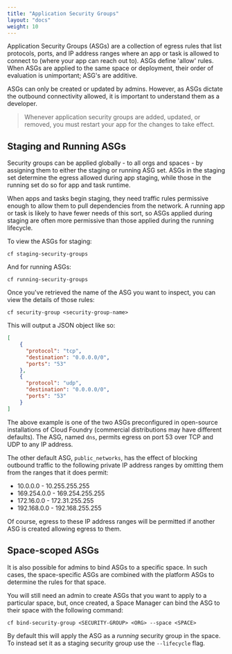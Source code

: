 ```yaml
---
title: "Application Security Groups"
layout: "docs"
weight: 10
---
```


Application Security Groups (ASGs) are a collection of egress rules that list protocols, ports, and IP address ranges where an app or task is allowed to connect to (where your app can reach out to). ASGs define 'allow' rules. When ASGs are applied to the same space or deployment, their order of evaluation is unimportant; ASG's are additive.

ASGs can only be created or updated by admins. However, as ASGs dictate the outbound connectivity allowed, it is important to understand them as a developer.

> Whenever application security groups are added, updated, or removed, you must restart your app for the changes to take effect.

## Staging and Running ASGs

Security groups can be applied globally - to all orgs and spaces - by assigning them to either the staging or running ASG set. ASGs in the staging set determine the egress allowed during app staging, while those in the running set do so for app and task runtime.

When apps and tasks begin staging, they need traffic rules permissive enough to allow them to pull dependencies from the network. A running app or task is likely to have fewer needs of this sort, so ASGs applied during staging are often more permissive than those applied during the running lifecycle.

To view the ASGs for staging:

```
cf staging-security-groups
```

And for running ASGs:

```
cf running-security-groups
```

Once you've retrieved the name of the ASG you want to inspect, you can view the details of those rules:

```
cf security-group <security-group-name>
```

This will output a JSON object like so:

```json
[
    {
      "protocol": "tcp",
      "destination": "0.0.0.0/0",
      "ports": "53"
    },
    {
      "protocol": "udp",
      "destination": "0.0.0.0/0",
      "ports": "53"
    }
]
```

The above example is one of the two ASGs preconfigured in open-source installations of Cloud Foundry (commercial distributions may have different defaults). The ASG, named `dns`, permits egress on port 53 over TCP and UDP to any IP address.

The other default ASG, `public_networks`, has the effect of blocking outbound traffic to the following private IP address ranges by omitting them from the ranges that it does permit:

* 10.0.0.0 - 10.255.255.255
* 169.254.0.0 - 169.254.255.255
* 172.16.0.0 - 172.31.255.255
* 192.168.0.0 - 192.168.255.255

Of course, egress to these IP address ranges will be permitted if another ASG is created allowing egress to them.

## Space-scoped ASGs

It is also possible for admins to bind ASGs to a specific space. In such cases, the space-specific ASGs are combined with the platform ASGs to determine the rules for that space.

You will still need an admin to create ASGs that you want to apply to a particular space, but, once created, a Space Manager can bind the ASG to their space with the following command:

```
cf bind-security-group <SECURITY-GROUP> <ORG> --space <SPACE>
```

By default this will apply the ASG as a _running_ security group in the space. To instead set it as a staging security group use the `--lifecycle` flag.